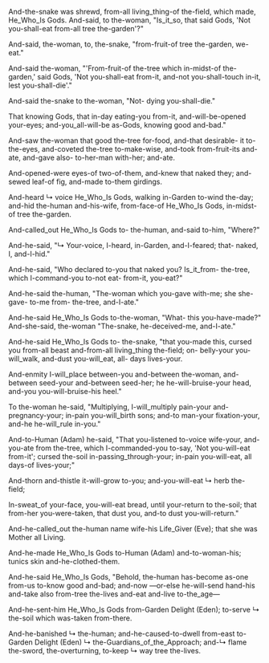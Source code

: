 
And-the-snake was shrewd, from-all living_thing-of the-field, which made, He_Who_Is Gods. 
And-said, to the-woman, "Is_it_so, that said Gods, 'Not you-shall-eat from-all tree the-garden'?"

And-said, the-woman, to, the-snake, "from-fruit-of tree the-garden, we-eat."

And-said the-woman, "'From-fruit-of the-tree which in-midst-of the-garden,' said Gods, 'Not you-shall-eat from-it, and-not you-shall-touch in-it, lest you-shall-die'."

And-said the-snake to the-woman, "Not- dying you-shall-die."

That knowing Gods, that in-day eating-you from-it, and-will-be-opened your-eyes; and-you_all-will-be as-Gods, knowing good and-bad."

And-saw the-woman that good the-tree for-food, and-that desirable- it to-the-eyes, and-coveted the-tree to-make-wise, and-took from-fruit-its and-ate, and-gave also- to-her-man with-her; and-ate.

And-opened-were eyes-of two-of-them, and-knew that naked they; and-sewed leaf-of fig, and-made to-them girdings.

And-heard ↳ voice He_Who_Is Gods, walking in-Garden to-wind the-day; 
and-hid the-human and-his-wife, from-face-of He_Who_Is Gods, in-midst-of tree the-garden.

And-called_out He_Who_Is Gods to- the-human,
and-said to-him, "Where?"

And-he-said, 
"↳ Your-voice, I-heard, in-Garden, and-I-feared; 
that- naked, I, and-I-hid."

And-he-said, 
"Who declared to-you that naked you? 
Is_it_from- the-tree, which I-command-you to-not eat- from-it, you-eat?"

And-he-said the-human, "The-woman which you-gave with-me; she she-gave- to-me from- the-tree, and-I-ate."

And-he-said He_Who_Is Gods to-the-woman, "What- this you-have-made?" 
And-she-said, the-woman "The-snake, he-deceived-me, and-I-ate."

And-he-said He_Who_Is Gods to- the-snake, 
"that you-made this, cursed you 
from-all beast and-from-all living_thing the-field; 
on- belly-your you-will_walk, 
and-dust you-will_eat, 
all- days lives-your.

And-enmity I-will_place 
between-you and-between the-woman, 
and-between seed-your and-between seed-her; 
he he-will-bruise-your head, 
and-you you-will-bruise-his heel."

To the-woman he-said, 
"Multiplying, I-will_multiply pain-your and-pregnancy-your; 
in-pain you-will_birth sons; 
and-to man-your fixation-your, 
and-he he-will_rule in-you."

And-to-Human (Adam) he-said, 
"That you-listened to-voice wife-your, 
and-you-ate from the-tree, 
which I-commanded-you to-say, 'Not you-will-eat from-it'; 
cursed the-soil in-passing_through-your; 
in-pain you-will-eat, 
all days-of lives-your;"

And-thorn and-thistle it-will-grow to-you; 
and-you-will-eat ↳ herb the-field;

In-sweat_of your-face, you-will-eat bread, 
until your-return to the-soil; 
that from-her you-were-taken, 
that dust you, 
and-to dust you-will-return."

And-he-called_out the-human name wife-his Life_Giver (Eve); that she was Mother all Living.

And-he-made He_Who_Is Gods to-Human (Adam) and-to-woman-his; tunics skin and-he-clothed-them.

And-he-said He_Who_Is Gods, 
"Behold, the-human has-become as-one 
from-us to-know good and-bad; 
and-now —or-else he-will-send hand-his 
and-take also from-tree the-lives 
and-eat and-live to-the_age—

And-he-sent-him He_Who_Is Gods from-Garden Delight (Eden); 
to-serve ↳ the-soil which was-taken from-there.

And-he-banished ↳ the-human; 
and-he-caused-to-dwell from-east to-Garden Delight (Eden) ↳ the-Guardians_of_the_Approach; 
and-↳ flame the-sword, the-overturning, 
to-keep ↳ way tree the-lives.
